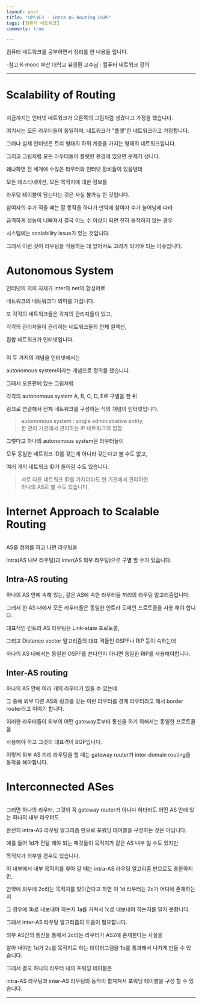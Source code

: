 ```yaml
---
layout: post
title: "네트워크 - Intra AS Routing OSPF"
tags: [컴퓨터 네트워크]
comments: true

---
```


컴퓨터 네트워크를 공부하면서 정리를 한 내용들 입니다.

-참고 K-mooc 부산 대학교 유영환 교수님 : 컴퓨터 네트워크 강의

---

# Scalability of Routing

<img src="">

지금까지는 인터넷 네트워크가 오른쪽의 그림처럼 생겼다고 가정을 했습니다. 

여기서는 모든 라우터들이 동일하며, 네트워크가 "플랫"한 네트워크라고 가정합니다.

그러나 실제 인터넷은 트리 형태의 하위 계층을 가지는 형태의 네트워크입니다.

그리고 그림처럼 모든 라우터들이 플랫한 환경에 있으면 문제가 생니다.

왜냐하면 전 세계에 수많은 라우터와 인터넷 장비들이 있을텐데 

모든 데스티네이션, 모든 목적지에 대한 정보를 

라우팅 테이블이 담는다는 것은 사실 불가능 한 것입니다.

참여자의 수가 적을 때는 잘 동작을 하다가 만약에 참여자 수가 늘어남에 따라

급격하게 성능이 나빠져서 결국 어느 수 이상이 되면 전혀 동작하지 않는 경우

시스템에는 scalability issue가 있는 것입니다.

그래서 이런 것이 라우팅을 적용하는 데 있어서도 고려가 되어야 되는 이슈입니다.

# Autonomous System

인터넷의 의미 자체가 inter와 net의 합성어로 

네트워크의 네트워크다 의미를 가집니다.

또 각각의 네트워크들은 각자의 관리자들이 있고, 

각각의 관리자들이 관리하는 네트워크들의 전체 컬렉션, 

집합 네트워크가 인터넷입니다.

<img src="">

이 두 가지의 개념을 인터넷에서는 

autonomous system이라는 개념으로 정의를 했습니다.

그래서 오른편에 있는 그림처럼 

각각의 autonomous system A, B, C, D, E로 구별을 한 뒤

링크로 연결해서 전체 네트워크를 구성하는 식의 개념이 인터넷입니다.

> autonomous system : single administrative entity, <br>한 관리 기관에서 관리하는 IP 네트워크의 집합.

그렇다고 하나의 autonomous system은 라우터들이 

모두 동일한 네트워크 ID를 갖는게 아니라 갖는다고 볼 수도 없고,

여러 개의 네트워크 ID가 들어갈 수도 있습니다.

> 서로 다른 네트워크 ID를 가지더라도 한 기관에서 관리하면<br> 하나의 AS로 볼 수도 있습니다.

# Internet Approach to Scalable Routing

<img src="">

AS를 정의를 하고 나면 라우팅을 

Intra(AS 내부 라우팅)과 inter(AS 외부 라우팅)으로 구별 할 수가 있습니다.

## Intra-AS routing

하나의 AS 안에 속해 있는, 같은 AS에 속한 라우터들 끼리의 라우팅 알고리즘입니다.

그래서 한 AS 내에서 모든 라우터들은 동일한 인트라 도메인 프로토콜을 사용 해야 합니다.

대표적인 인트라 AS 라우팅은 Link-state 프로토콜, 

그리고 Distance vector 알고리즘의 대표 격들인 OSPF나 RIP 등이 속하는데

하나의 AS 내에서는 동일한 OSPF를 쓴다던지 아니면 동일한 RIP를 사용해야합니다.

## Inter-AS routing

하나의 AS 안에 여러 개의 라우터가 있을 수 있는데

그 중에 외부 다른 AS와 링크를 갖는 이런 라우터를 경계 라우터라고 해서 border router라고 이야기 합니다.

이러한 라우터들이 외부의 어떤 gateway로부터 통신을 하기 위해서는 동일한 프로토콜을 

사용해야 하고 그것의 대표격이 BGP입니다.

이렇게 외부 AS 끼리 라우팅을 할 때는 gateway router가 inter-domain routing을 동작을 해야합니다.

# Interconnected ASes

<img src="">

그러면 하나의 라우터, 그것이 꼭 gateway router가 아니다 하더라도 어떤 AS 안에 있는 하나의 내부 라우터도

완전히 intra-AS 라우팅 알고리즘 만으로 포워딩 테이블을 구성하는 것은 아닙니다.

예를 들어 1d가 전달 해야 되는 패킷들이 목적지가 같은 AS 내부 일 수도 있지만 

목적지가 외부일 경우도 있습니다.

이 내부에서 내부 목적지를 찾아 갈 때는 intra-AS 라우팅 알고리즘 만으로도 충분하지만,

만약에 외부에 2c라는 목적지를 찾아간다고 하면 이 1d 라우터는 2c가 어디에 존재하는지 

그 경우에 1b로 내보내야 하는지 1a를 거쳐서 1c로 내보내야 하는지를 알지 못합니다.

그래서 inter-AS 라우팅 알고리즘의 도움이 필요합니다.

외부 AS간의 통신을 통해서 2c라는 라우터가 AS2에 존재한다는 사실을 

알아 내야만 1d가 2c를 목적지로 하는 데이터그램을 1b를 통과해서 나가게 만들 수 있습니다.

그래서 결국 하나의 라우터 내의 포워딩 테이블은 

intra-AS 라우팅과 inter-AS 라우팅의 동작이 합쳐져서 포워딩 테이블을 구성 할 수 있습니다.

---

